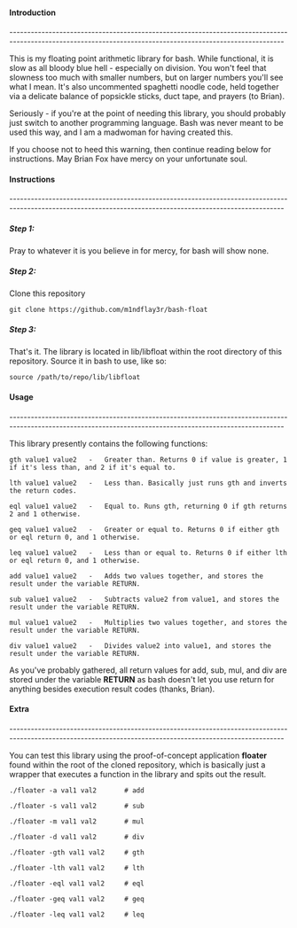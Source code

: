 <h4>Introduction</h4>
-----------------------------------------------------------------------------------------------------------------------------------------------------------

This is my floating point arithmetic library for bash. While functional, it is slow as all bloody blue hell - especially on division. You won't feel that slowness too much with smaller numbers, but on larger numbers you'll see what I mean. It's also uncommented spaghetti noodle code, held together via a delicate balance of popsickle sticks, duct tape, and prayers (to Brian).

Seriously - if you're at the point of needing this library, you should probably just switch to another programming language. Bash was never meant to be used this way, and I am a madwoman for having created this. 


If you choose not to heed this warning, then continue reading below for instructions. May Brian Fox have mercy on your unfortunate soul.
<h4>Instructions</h4>
-----------------------------------------------------------------------------------------------------------------------------------------------------------

<h5>Step 1:</h5>

Pray to whatever it is you believe in for mercy, for bash will show none.

<h5>Step 2:</h5>

Clone this repository

   ``` git clone https://github.com/m1ndflay3r/bash-float ```

<h5>Step 3:</h5>

That's it. The library is located in lib/libfloat within the root directory of this repository. Source it in bash to use, like so:

   ``` source /path/to/repo/lib/libfloat ```
<h4>Usage</h4>
-----------------------------------------------------------------------------------------------------------------------------------------------------------

This library presently contains the following functions:

   ``` gth value1 value2   -   Greater than. Returns 0 if value is greater, 1 if it's less than, and 2 if it's equal to. ```

   ``` lth value1 value2   -   Less than. Basically just runs gth and inverts the return codes. ```

   ``` eql value1 value2   -   Equal to. Runs gth, returning 0 if gth returns 2 and 1 otherwise. ```

   ``` geq value1 value2   -   Greater or equal to. Returns 0 if either gth or eql return 0, and 1 otherwise. ```

   ``` leq value1 value2   -   Less than or equal to. Returns 0 if either lth or eql return 0, and 1 otherwise. ```

   ``` add value1 value2   -   Adds two values together, and stores the result under the variable RETURN. ```

   ``` sub value1 value2   -   Subtracts value2 from value1, and stores the result under the variable RETURN. ```

   ``` mul value1 value2   -   Multiplies two values together, and stores the result under the variable RETURN. ```

   ``` div value1 value2   -   Divides value2 into value1, and stores the result under the variable RETURN. ```

As you've probably gathered, all return values for add, sub, mul, and div are stored under the variable **RETURN** as bash doesn't let you use return for anything besides execution result codes (thanks, Brian). 
<h4>Extra</h4>
-----------------------------------------------------------------------------------------------------------------------------------------------------------

You can test this library using the proof-of-concept application **floater** found within the root of the cloned repository, which is basically just a wrapper that executes a function in the library and spits out the result.

   ``` ./floater -a val1 val2       # add ```
   
   ``` ./floater -s val1 val2       # sub ```
   
   ``` ./floater -m val1 val2       # mul ```
   
   ``` ./floater -d val1 val2       # div ```
   
   ``` ./floater -gth val1 val2     # gth ```
   
   ``` ./floater -lth val1 val2     # lth ```
   
   ``` ./floater -eql val1 val2     # eql ```
   
   ``` ./floater -geq val1 val2     # geq ```
   
   ``` ./floater -leq val1 val2     # leq ```

